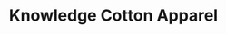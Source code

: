 ---
title: "Knowledge Cotton Apparel"
url: /soorts-hossegor/knowledge-cotton-apparel/
shop: Kleidung
---